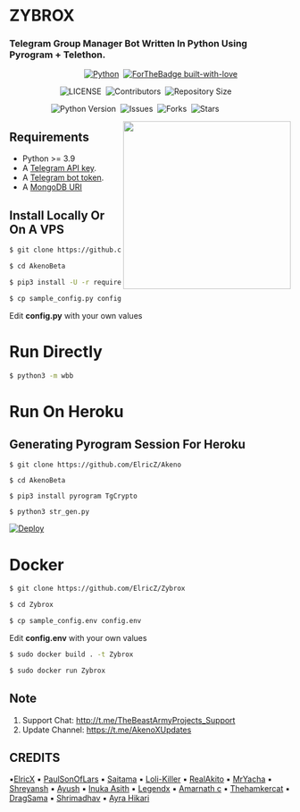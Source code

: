 # ZYBROX
### Telegram Group Manager Bot Written In Python Using Pyrogram + Telethon.


&nbsp;&nbsp;&nbsp;&nbsp;&nbsp;&nbsp;&nbsp;&nbsp;&nbsp;&nbsp;&nbsp;&nbsp;&nbsp;&nbsp;&nbsp;&nbsp;&nbsp;&nbsp;&nbsp;&nbsp;&nbsp;&nbsp;&nbsp;&nbsp;&nbsp;&nbsp;&nbsp;&nbsp;&nbsp;&nbsp;&nbsp;&nbsp;&nbsp;&nbsp;[![Python](http://forthebadge.com/images/badges/made-with-python.svg)](https://python.org)&nbsp;
[![ForTheBadge built-with-love](http://ForTheBadge.com/images/badges/built-with-love.svg)](https://GitHub.com/ElricZ/Zybrox)


&nbsp;&nbsp;&nbsp;&nbsp;&nbsp;&nbsp;&nbsp;&nbsp;&nbsp;&nbsp;&nbsp;&nbsp;&nbsp;&nbsp;&nbsp;&nbsp;&nbsp;&nbsp;&nbsp;&nbsp;&nbsp;&nbsp;&nbsp;![LICENSE](https://img.shields.io/github/license/ElricZ/AkenoBeta?style=for-the-badge&logo=appveyor)&nbsp;
![Contributors](https://img.shields.io/github/contributors/ElricZ/Zybrox?style=for-the-badge&logo=appveyor)&nbsp;
![Repository Size](https://img.shields.io/github/repo-size/ElricZ/Zybrox?style=for-the-badge&logo=appveyor)


&nbsp;&nbsp;&nbsp;&nbsp;&nbsp;&nbsp;&nbsp;&nbsp;&nbsp;&nbsp;&nbsp;&nbsp;&nbsp;&nbsp;&nbsp;&nbsp;&nbsp;&nbsp;&nbsp;![Python Version](https://img.shields.io/badge/python-3.8-green?style=for-the-badge&logo=appveyor)&nbsp;
![Issues](https://img.shields.io/github/issues/ElricZ/Zybrox?style=for-the-badge&logo=appveyor)&nbsp;
![Forks](https://img.shields.io/github/forks/ElricZ/Zybrox?style=for-the-badge&logo=appveyor)&nbsp;
![Stars](https://img.shields.io/github/stars/ElricZ/Zybrox?style=for-the-badge&logo=appveyor)



<img src="https://telegra.ph/file/7195b21e9bd38abdc4265.jpg" width="300" align="right">


## Requirements

- Python >= 3.9
- A [Telegram API key](https://docs.pyrogram.org/intro/setup#api-keys).
- A [Telegram bot token](https://t.me/botfather).
- A [MongoDB URI](https://telegra.ph/How-To-get-Mongodb-URI-04-06)


## Install Locally Or On A VPS

```sh
$ git clone https://github.com/ElricZ/Akeno

$ cd AkenoBeta

$ pip3 install -U -r requirements.txt

$ cp sample_config.py config.py
```
Edit **config.py** with your own values

# Run Directly
```sh
$ python3 -m wbb
```

# Run On Heroku

## Generating Pyrogram Session For Heroku

```
$ git clone https://github.com/ElricZ/Akeno

$ cd AkenoBeta

$ pip3 install pyrogram TgCrypto

$ python3 str_gen.py
```

[![Deploy](https://www.herokucdn.com/deploy/button.svg)](https://heroku.com/deploy?template=https://github.com/Mrhellbeast/Zybrox)


# Docker

```sh
$ git clone https://github.com/ElricZ/Zybrox

$ cd Zybrox

$ cp sample_config.env config.env
```
Edit **config.env** with your own values

```sh
$ sudo docker build . -t Zybrox

$ sudo docker run Zybrox
```

## Note

1. Support Chat: http://t.me/TheBeastArmyProjects_Support
2. Update Channel: https://t.me/AkenoXUpdates
 
## CREDITS
▪️[ElricX](https://github.com/ElricZ)
▪️ [PaulSonOfLars](https://github.com/PaulSonOfLars/tgbot)
▪️ [Saitama](https://github.com/AnimeKaizoku)
▪️ [Loli-Killer](https://github.com/Loli-Killer)
▪️ [RealAkito](https://github.com/RealAkito)
▪️ [MrYacha](https://github.com/MrYacha)
▪️ [Shreyansh](https://github.com/okay-retard)
▪️ [Ayush](https://github.com/MissJuliaRobot/MissJuliaRobot)
▪️ [Inuka Asith](https://github.com/inukaasith)
▪️ [Legendx](https://github.com/LEGENDXOP)
▪️ [Amarnath c](https://github.com/Amarnathcdj)
▪️ [Thehamkercat](https://github.com/thehamkercat)
▪️ [DragSama](https://github.com/DragSama)
▪️ [Shrimadhav](https://github.com/SpEcHiDe)
▪️ [Ayra Hikari](https://github.com/AyraHikari)

